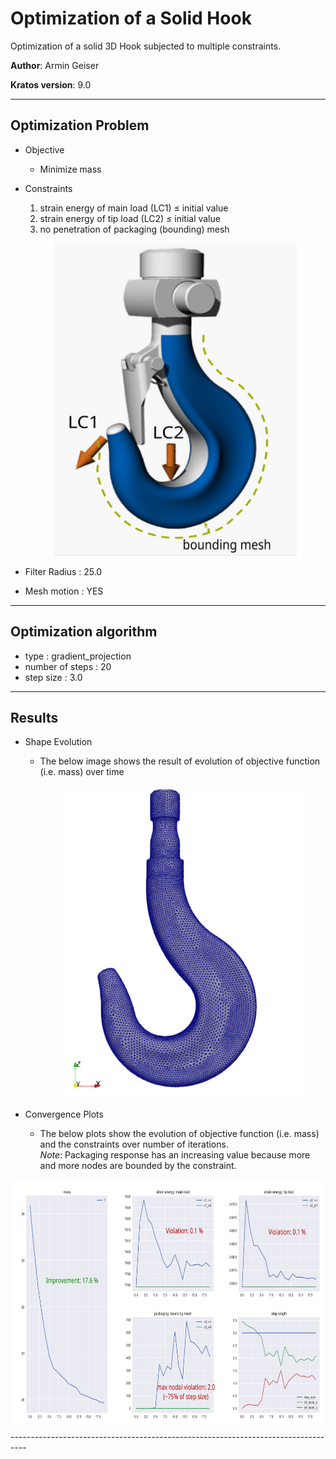 # Optimization of a Solid Hook
Optimization of a solid 3D Hook subjected to multiple constraints. 

**Author**: Armin Geiser  

**Kratos version**: 9.0

----------------------------------------------------------------------------------
## Optimization Problem

- Objective
    - Minimize mass

- Constraints
    1. strain energy of main load (LC1) &le; initial value
    2. strain energy of tip load (LC2) &le; initial value
    3. no penetration of packaging (bounding) mesh

    <p align="center">
      <img src="images/3D_Hook_Constraints.svg" height="500">
    </p>

- Filter Radius : 25.0

- Mesh motion : YES 
----------------------------------------------------------------------------------
## Optimization algorithm
- type : gradient_projection
- number of steps : 20
- step size : 3.0
----------------------------------------------------------------------------------
## Results
- Shape Evolution
  - The below image shows the result of evolution of objective function (i.e. mass) over time

    <p align="center">
      <img src="images/3D_Hook_Result.gif" height="500">
    </p>  
    
- Convergence Plots
  - The below plots show the evolution of objective function (i.e. mass) and the constraints over number of iterations.  
*Note*: Packaging response has an increasing value because more and more nodes are bounded by the constraint.   
<img src="images/3D_Hook_GridSpecAnnotatedPlot.svg" height="400">
----------------------------------------------------------------------------------


